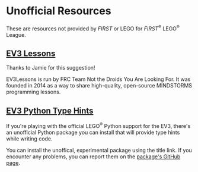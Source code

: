 # Unofficial Resources

These are resources not provided by *FIRST* or LEGO for *FIRST*<sup>&reg;</sup> LEGO<sup>&reg;</sup> League.

## [EV3 Lessons](http://ev3lessons.com/)

Thanks to Jamie for this suggestion!

EV3Lessons is run by FRC Team Not the Droids You Are Looking For. It was founded in 2014 as a way to share high-quality, open-source MINDSTORMS programming lessons.

## [EV3 Python Type Hints](https://pypi.org/project/pybricks-fll/)

If you're playing with the official LEGO<sup>&reg;</sup> Python support for the EV3, there's an unofficial Python package you can install that will provide type hints while writing code.

You can install the unoffical, experimental package using the title link. If you encounter any problems, you can report them on the [package's GitHub page](https://github.com/drewwhis/pybricks-fll).

